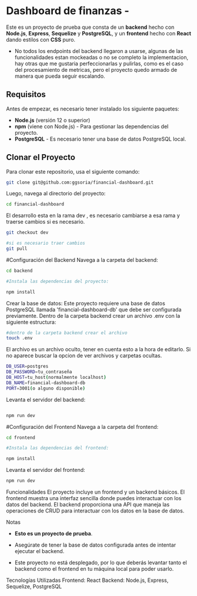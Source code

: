 # Dashboard de finanzas - 

Este es un proyecto de prueba que consta de un **backend** hecho con **Node.js**, **Express**, **Sequelize** y **PostgreSQL**, y un **frontend** hecho con **React** dando estilos con **CSS** puro.
- No todos los endpoints del backend llegaron a usarse, algunas de las funcionalidades estan mockeadas o no se completo la implementacion, hay otras que me gustaria perfeccionarlas y pulirlas, como es el caso del procesamiento de metricas, pero el proyecto quedo armado de manera que pueda seguir escalando.

## Requisitos

Antes de empezar, es necesario tener instalado los siguiente paquetes:

- **Node.js** (versión 12 o superior)
- **npm** (viene con Node.js) - Para gestionar las dependencias del proyecto.
- **PostgreSQL** - Es necesario tener una base de datos PostgreSQL local.

## Clonar el Proyecto

Para clonar este repositorio, usa el siguiente comando:

```bash
git clone git@github.com:ggsoria/financial-dashboard.git
```
Luego, navega al directorio del proyecto:

```bash
cd financial-dashboard
```

El desarrollo esta en la rama dev , es necesario cambiarse a esa rama y traerse cambios si es necesario.
```bash
git checkout dev

#si es necesario traer cambios
git pull
```


#Configuración del Backend
Navega a la carpeta del backend:

```bash
cd backend

#Instala las dependencias del proyecto:

npm install
```
Crear la base de datos: Este proyecto requiere una base de datos PostgreSQL llamada 'financial-dashboard-db' que debe ser configurada previamente.
Dentro de la carpeta backend crear un archivo .env con la siguiente estructura:
```bash
#dentro de la carpeta backend crear el archivo
touch .env
```
El archivo es un archivo oculto, tener en cuenta esto a la hora de editarlo. Si no aparece buscar la opcion de ver archivos y carpetas ocultas.

```bash
DB_USER=postgres
DB_PASSWORD=tu_contraseña 
DB_HOST=tu_host(normalmente localhost)
DB_NAME=financial-dashboard-db
PORT=3001(o alguno disponible)
```

Levanta el servidor del backend:

```bash

npm run dev
```

#Configuración del Frontend
Navega a la carpeta del frontend:

```bash
cd frontend

#Instala las dependencias del frontend:

npm install
```

Levanta el servidor del frontend:

```bash
npm run dev
```

Funcionalidades
El proyecto incluye un frontend y un backend básicos. El frontend muestra una interfaz sencilla donde puedes interactuar con los datos del backend. El backend proporciona una API que maneja las operaciones de CRUD para interactuar con los datos en la base de datos.

Notas
- **Esto es un proyecto de prueba**.

- Asegúrate de tener la base de datos configurada antes de intentar ejecutar el backend.

- Este proyecto no está desplegado, por lo que deberás levantar tanto el backend como el frontend en tu máquina local para poder usarlo.



Tecnologías Utilizadas
Frontend: React
Backend: Node.js, Express, Sequelize, PostgreSQL


